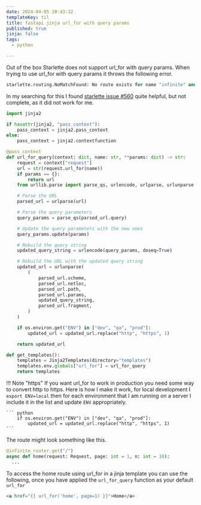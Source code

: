 ```yaml
---
date: 2024-04-05 20:43:32
templateKey: til
title: fastapi jinja url_for with query params
published: true
jinja: false
tags:
  - python

---
```


Out of the box Starlette does not support url_for with query params.  When
trying to use url_for with query params it throws the following error.

``` python
starlette.routing.NoMatchFound: No route exists for name "infinite" and params "page"
```

In my searching for this I found [starlette issue #560](https://github.com/encode/starlette/issues/560) quite helpful, but not complete, as it did not work for me.

``` python
import jinja2

if hasattr(jinja2, "pass_context"):
    pass_context = jinja2.pass_context
else:
    pass_context = jinja2.contextfunction

@pass_context
def url_for_query(context: dict, name: str, **params: dict) -> str:
    request = context["request"]
    url = str(request.url_for(name))
    if params == {}:
        return url
    from urllib.parse import parse_qs, urlencode, urlparse, urlunparse

    # Parse the URL
    parsed_url = urlparse(url)

    # Parse the query parameters
    query_params = parse_qs(parsed_url.query)

    # Update the query parameters with the new ones
    query_params.update(params)

    # Rebuild the query string
    updated_query_string = urlencode(query_params, doseq=True)

    # Rebuild the URL with the updated query string
    updated_url = urlunparse(
        (
            parsed_url.scheme,
            parsed_url.netloc,
            parsed_url.path,
            parsed_url.params,
            updated_query_string,
            parsed_url.fragment,
        )
    )

    if os.environ.get("ENV") in ["dev", "qa", "prod"]:
        updated_url = updated_url.replace("http", "https", 1)

    return updated_url

def get_templates():
    templates = Jinja2Templates(directory="templates")
    templates.env.globals["url_for"] = url_for_query
    return templates
```

!!! Note "https"
    If you want url_for to work in production you need some way to convert http
    to https.  Here is how I make it work, for local development I `export
    ENV=local` then for each environment that I am running on a server I include
    it in the list and update `ENV` appropriately.

    ``` python
        if os.environ.get("ENV") in ["dev", "qa", "prod"]:
            updated_url = updated_url.replace("http", "https", 1)
    ```

The route might look something like this.

``` python
@infinite_router.get("/")
async def home(request: Request, page: int = 1, n: int = 10):
  ...
```

To access the home route using url_for in a jinja template you can use the
following, once you have applied the `url_for_query` function as your default
`url_for`

``` html
<a href="{{ url_for('home', page=1) }}">Home</a>
```
